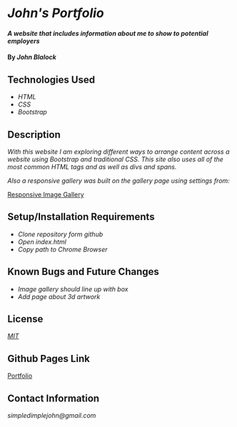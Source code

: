 # _John's Portfolio_

#### _A website that includes information about me to show to potential employers_

#### By _**John Blalock**_

## Technologies Used

* _HTML_
* _CSS_
* _Bootstrap_

## Description

_With this website I am exploring different ways to arrange content across a website using Bootstrap and traditional CSS.  This site also uses all of the most common HTML tags and as well as divs and spans._

_Also a responsive gallery was built on the gallery page using settings from:_ 

[Responsive Image Gallery](https://www.w3schools.com/howto/howto_css_image_grid_responsive.asp) 

## Setup/Installation Requirements

* _Clone repository form github_
* _Open index.html_
* _Copy path to Chrome Browser_


## Known Bugs and Future Changes

* _Image gallery should line up with box_
* _Add page about 3d artwork_

## License

_[MIT](https://opensource.org/licenses/MIT)_

## Github Pages Link

[Portfolio](simpledimplejohn.github.io/johnPortfolio)

## Contact Information

_simpledimplejohn@gmail.com_
